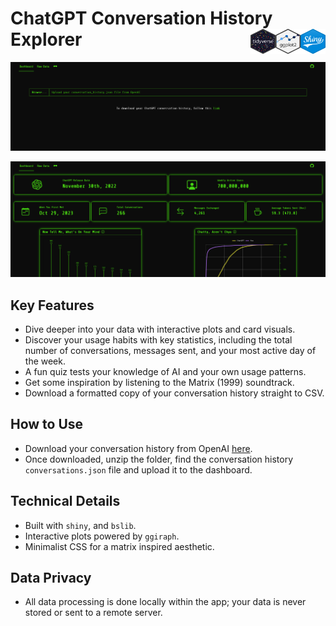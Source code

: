 # ChatGPT Conversation History Explorer <img src="www/shiny_hex.png" width="40" height="40" alt="shiny hex logo" align="right"> <img src="www/ggplot2_hex.png" width="40" height="40" alt="ggplot2 hex logo" align="right"> <img src="www/tidyverse_hex.png" width="40" height="40" alt="tidyverse hex logo" align="right">

![Preview of the homepage](www/app_homepage.png)

![Preview of the Dashboard panel](www/app_dashboard.png)

## Key Features
- Dive deeper into your data with interactive plots and card visuals.
- Discover your usage habits with key statistics, including the total number of conversations, messages sent, and your most active day of the week.
- A fun quiz tests your knowledge of AI and your own usage patterns.
- Get some inspiration by listening to the Matrix (1999) soundtrack.
- Download a formatted copy of your conversation history straight to CSV.

## How to Use
- Download your conversation history from OpenAI [here](https://help.openai.com/en/articles/7260999-how-do-i-export-my-chatgpt-history-and-data).
- Once downloaded, unzip the folder, find the conversation history `conversations.json` file and upload it to the dashboard.

## Technical Details
- Built with `shiny`, and `bslib`.
- Interactive plots powered by `ggiraph`.
- Minimalist CSS for a matrix inspired aesthetic.

## Data Privacy
- All data processing is done locally within the app; your data is never stored or sent to a remote server.
